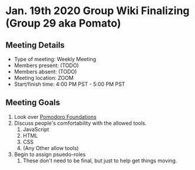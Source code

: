 # Jan. 19th 2020 Group Wiki Finalizing (Group 29 aka Pomato)

## Meeting Details

- Type of meeting: Weekly Meeting
- Members present: (TODO)
- Members absent: (TODO)
- Meeting location: ZOOM
- Start/finish time: 4:00 PM PST - 5:00 PM PST

## Meeting Goals

1. Look over [Pomodoro Foundations](https://github.com/DonaldWolfson/cse110-w21-group29/blob/main/admin/booknotes/foundations.md)
2. Discuss people's comfortability with the allowed tools.
   1. JavaScript
   2. HTML
   3. CSS
   4. (Any Other allow tools)
3. Begin to assign psuedo-roles
   1. These don't need to be final, but just to help get things moving.
